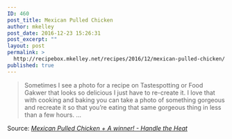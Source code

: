 ```yaml
---
ID: 460
post_title: Mexican Pulled Chicken
author: mkelley
post_date: 2016-12-23 15:26:31
post_excerpt: ""
layout: post
permalink: >
  http://recipebox.mkelley.net/recipes/2016/12/mexican-pulled-chicken/
published: true
---
```

<blockquote>Sometimes I see a photo for a recipe on Tastespotting or Food Gakwer that looks so delicious I just have to re-create it. I love that with cooking and baking you can take a photo of something gorgeous and recreate it so that you’re eating that same gorgeous thing in less than a few hours. …</blockquote>
Source: <em><a href="http://www.handletheheat.com/mexican-pulled-chicken-winner/">Mexican Pulled Chicken + A winner! - Handle the Heat</a></em>